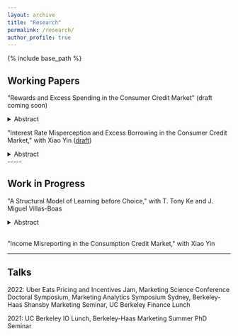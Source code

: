```yaml
---
layout: archive
title: "Research"
permalink: /research/
author_profile: true
---
```


{% include base_path %}

Working Papers
-----
"Rewards and Excess Spending in the Consumer Credit Market" (draft coming soon)
<details>
<summary>Abstract</summary>
<br>
(Preliminary) Many consumers use credit cards for perks and services. Combining consumer-level data, surveys, and a fuzzy regression discontinuity design, I identify the effect of reward availability on spending decisions. Platinum-card reward availability causes consumers to increase reward-earning spending by $62 for a reward value of $15; Non-reward-earning spending rises by $51 in the meantime, suggesting that different spending categories are complementary. Consumers also exhibit excess spending behavior: for a total spending increase of $113, an average consumer perceives an increase of $13. Suboptimal spending is partially caused by the ignorance of complemetarity between different spending categories.
<br>
<!-- <img src="/images/search-mdp.png" alt="Optimal Search Policy" width="800"/> -->
</details>

"Interest Rate Misperception and Excess Borrowing in the Consumer Credit Market," with Xiao Yin ([draft](https://papers.ssrn.com/sol3/papers.cfm?abstract_id=4256372))
<details>
<summary>Abstract</summary>
<br>
Credit cards are usually advertised as financial products of conspicuous quality but with shrouded borrowing costs. We elicit consumer perceptions about the interest rate associated with credit-card borrowing. Combining bank account data and surveys, we find that consumers have very noisy perceptions about the true interest costs associated with credit card debt. Total borrowing decreases with perceived interest rates only for those with negative perception errors. Using an information treatment that informs the true costs of credit-card borrowing, we find that every percentage point decrease in the perceived rate increases borrowing by 143.1 US dollars.
<br>
<img src="/images/debt-bias.png" alt="Interest Rate Misperception and Debt" width="400"/>
<img src="/images/pr_revision.png" alt="Perceived Interest Rate Revision" width="400"/>
</details>
-----

Work in Progress
-----
"A Structural Model of Learning before Choice," with T. Tony Ke and J. Miguel Villas-Boas
<details>
<summary>Abstract</summary>
<br>
(Preliminary) Consumers usually sequentially gather information before purchase decisions. We consider a Bayesian decision-maker choosing two alternatives with uncertain payoffs where she decides the learning effort among the products as well as the optimal stopping time. We leverage a deep reinforcement learning algorithm, proximal policy optimization (PPO), to solve the Markov decision process and utilize the corresponding optimal control to estimate the structural parameters of a decision-maker. These processes are helpful for marketers to design and evaluate shopping platforms and advertising strategies.
<br>
<img src="/images/search-mdp.png" alt="Optimal Search Policy" width="800"/>
</details>
 <br/>


"Income Misreporting in the Consumption Credit Market," with Xiao Yin

-----

Talks
-----
2022: Uber Eats Pricing and Incentives Jam, Marketing Science Conference Doctoral Symposium, Marketing Analytics Symposium Sydney, Berkeley-Haas Shansby Marketing Seminar, UC Berkeley Finance Lunch

2021: UC Berkeley IO Lunch, Berkeley-Haas Marketing Summer PhD Seminar